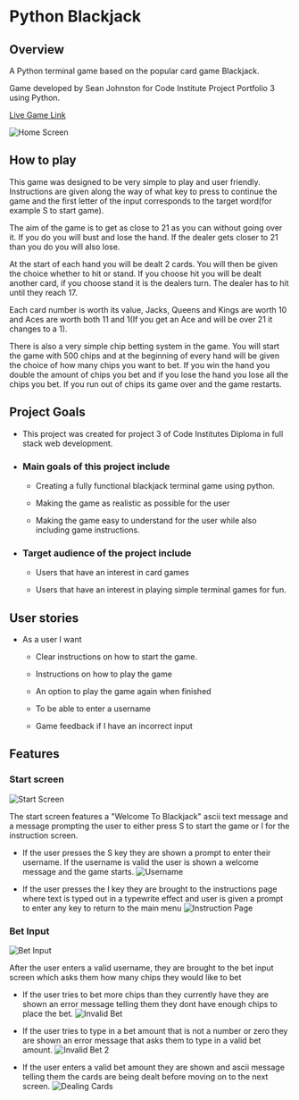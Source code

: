 # Python Blackjack

## Overview
A Python terminal game based on the popular card game Blackjack.

Game developed by Sean Johnston for Code Institute Project Portfolio 3 using Python.

[Live Game Link](https://python-blackjack.herokuapp.com/)

![Home Screen](docs/README-images/Home-screen.png)

## How to play 
This game was designed to be very simple to play and user friendly.
Instructions are given along the way of what key to press to continue the game and the first letter of the input corresponds to the target word(for example S to start game).

The aim of the game is to get as close to 21 as you can without going over it. If you do you will bust and lose the hand. If the dealer gets closer to 21 than you do you will also lose.

At the start of each hand you will be dealt 2 cards. You will then be given the choice whether to hit or stand. If you choose hit you will be dealt another card, if you choose stand it is the dealers turn. The dealer has to hit until they reach 17.

Each card number is worth its value, Jacks, Queens and Kings are worth 10 and Aces are worth both 11 and 1(If you get an Ace and will be over 21 it changes to a 1).

There is also a very simple chip betting system in the game. You will start the game with 500 chips and at the beginning of every hand will be given the choice of how many chips you want to bet. If you win the hand you double the amount of chips you bet and if you lose the hand you lose all the chips you bet. If you run out of chips its game over and the game restarts.


## Project Goals

 - This project was created for project 3 of Code Institutes Diploma in full stack web development.

 - ### Main goals of this project include
  
   - Creating a fully functional blackjack terminal game using python.

   - Making the game as realistic as possible for the user

   - Making the game easy to understand for the user while also including game instructions.

 - ### Target audience of the project include 

   - Users that have an interest in card games

   - Users that have an interest in playing simple terminal games for fun.

## User stories

 - As a user I want

   - Clear instructions on how to start the game.
   
   - Instructions on how to play the game

   - An option to play the game again when finished

   - To be able to enter a username

   - Game feedback if I have an incorrect input

## Features

 ### Start screen

 ![Start Screen](docs/README-images/start-screen.png)

 The start screen features a "Welcome To Blackjack" ascii text message and a message prompting the user to either press S to start the game or I for the instruction screen.

  - If the user presses the S key they are shown a prompt to enter their username.
  If the username is valid the user is shown a welcome message and the game starts.
 ![Username](docs/README-images/Home-screen.png)

  - If the user presses the I key they are brought to the instructions page where text is typed out in a typewrite effect and user is given a prompt to enter any key to return to the main menu
  ![Instruction Page](docs/README-images/ins-page.png)

  ### Bet Input

  ![Bet Input](docs/README-images/Chip-input.png)

  After the user enters a valid username, they are brought to the bet input screen which asks them how many chips they would like to bet

   - If the user tries to bet more chips than they currently have they are shown an error message telling them they dont have enough chips to place the bet.
   ![Invalid Bet](docs/README-images/invalid-bet.png)

   - If the user tries to type in a bet amount that is not a number or zero they are shown an error message that asks them to type in a valid bet amount.
   ![Invalid Bet 2](docs/README-images/nan.png)

   - If the user enters a valid bet amount they are shown and ascii message telling them the cards are being dealt before moving on to the next screen.
   ![Dealing Cards](docs/README-images/deal-cards.png)
 

